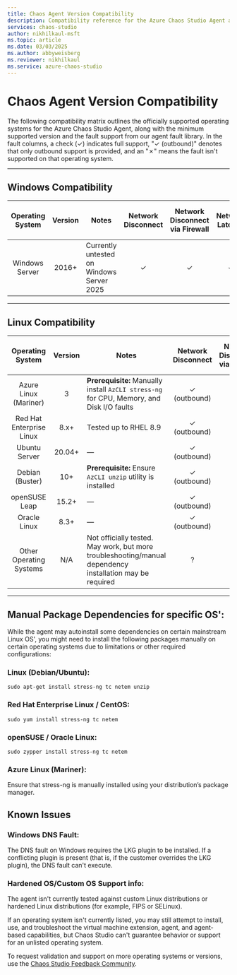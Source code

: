 ```yaml
---
title: Chaos Agent Version Compatibility
description: Compatibility reference for the Azure Chaos Studio Agent across operating systems, fault differences, and package dependencies.
services: chaos-studio
author: nikhilkaul-msft
ms.topic: article
ms.date: 03/03/2025
ms.author: abbyweisberg
ms.reviewer: nikhilkaul
ms.service: azure-chaos-studio
---
```


# Chaos Agent Version Compatibility

The following compatibility matrix outlines the officially supported operating systems for the Azure Chaos Studio Agent, along with the minimum supported version and the fault support from our agent fault library. In the fault columns, a check (✓) indicates full support, "✓ (outbound)" denotes that only outbound support is provided, and an "✗" means the fault isn't supported on that operating system.


---

## Windows Compatibility

| Operating System | Version | Notes | Network Disconnect | Network Disconnect via Firewall | Network Latency | Network Packet Loss | Network Isolation | DNS Failure | CPU Pressure | Physical Memory Pressure | Virtual Memory Pressure | Disk IO Pressure | Stop Service | Kill Process | Pause Process | Time Change | Arbitrary Stress-ng Stressor |
|:----------------:|:-------:|-------|:------------------:|:-------------------------------:|:---------------:|:-------------------:|:-----------------:|:-----------:|:------------:|:------------------------:|:-----------------------:|:----------------:|:------------:|:------------:|:-------------:|:-----------:|:----------------------------:|
| Windows Server   | 2016+   | Currently untested on Windows Server 2025 | ✓ | ✓ | ✓ | ✓ | ✓ | ✓ | ✓ | ✓ | ✓ | ✓ | ✓ | ✓ | ✓ | ✓ | ✗ |

---

## Linux Compatibility

| Operating System          | Version | Notes | Network Disconnect | Network Disconnect via Firewall | Network Latency | Network Packet Loss | Network Isolation | DNS Failure | CPU Pressure | Physical Memory Pressure | Virtual Memory Pressure | Linux Disk IO Pressure | Stop Service | Kill Process | Pause Process | Time Change | Arbitrary Stress-ng Stressor |
|:-------------------------:|:-------:|-------|:------------------:|:-------------------------------:|:---------------:|:-------------------:|:-----------------:|:-----------:|:------------:|:------------------------:|:-----------------------:|:----------------------:|:------------:|:------------:|:-------------:|:-----------:|:----------------------------:|
| Azure Linux (Mariner)     | 3       | **Prerequisite:** Manually install `AzCLI stress-ng` for CPU, Memory, and Disk I/O faults | ✓ (outbound) | ✗ | ✓ (outbound) | ✓ (outbound) | ✓ (outbound) | ✗ | ✓ | ✓ | ✗ | ✓ | ✓ | ✓ | ✗ | ✗ | ✓ |
| Red Hat Enterprise Linux  | 8.x+    | Tested up to RHEL 8.9 | ✓ (outbound) | ✗ | ✓ (outbound) | ✓ (outbound) | ✓ (outbound) | ✗ | ✓ | ✓ | ✗ | ✓ | ✓ | ✓ | ✗ | ✗ | ✓ |
| Ubuntu Server             | 20.04+  | —     | ✓ (outbound) | ✗ | ✓ (outbound) | ✓ (outbound) | ✓ (outbound) | ✗ | ✓ | ✓ | ✗ | ✓ | ✓ | ✓ | ✗ | ✗ | ✓ |
| Debian (Buster)           | 10+     | **Prerequisite:** Ensure `AzCLI unzip` utility is installed | ✓ (outbound) | ✗ | ✓ (outbound) | ✓ (outbound) | ✓ (outbound) | ✗ | ✓ | ✓ | ✗ | ✓ | ✓ | ✓ | ✗ | ✗ | ✓ |
| openSUSE Leap             | 15.2+   | —     | ✓ (outbound) | ✗ | ✓ (outbound) | ✓ (outbound) | ✓ (outbound) | ✗ | ✓ | ✓ | ✗ | ✓ | ✓ | ✓ | ✗ | ✗ | ✓ |
| Oracle Linux              | 8.3+    | —     | ✓ (outbound) | ✗ | ✓ (outbound) | ✓ (outbound) | ✓ (outbound) | ✗ | ✓ | ✓ | ✗ | ✓ | ✓ | ✓ | ✗ | ✗ | ✓ |
| Other Operating Systems   | N/A     | Not officially tested. May work, but more troubleshooting/manual dependency installation may be required | ? | ? | ? | ? | ? | ? | ? | ? | ? | ? | ? | ? | ? | ? | ? |

---

## Manual Package Dependencies for specific OS':

While the agent may autoinstall some dependencies on certain mainstream Linux OS', you might need to install the following packages manually on certain operating systems due to limitations or other required configurations:

### Linux (Debian/Ubuntu):

```sudo apt-get install stress-ng tc netem unzip```

### Red Hat Enterprise Linux / CentOS:
 

```sudo yum install stress-ng tc netem```


### openSUSE / Oracle Linux:
 

```sudo zypper install stress-ng tc netem```


### Azure Linux (Mariner):

Ensure that stress-ng is manually installed using your distribution’s package manager.

## Known Issues

### Windows DNS Fault:
The DNS fault on Windows requires the LKG plugin to be installed. If a conflicting plugin is present (that is, if the customer overrides the LKG plugin), the DNS fault can't execute.

### Hardened OS/Custom OS Support info: 
The agent isn't currently tested against custom Linux distributions or hardened Linux distributions (for example, FIPS or SELinux).

If an operating system isn't currently listed, you may still attempt to install, use, and troubleshoot the virtual machine extension, agent, and agent-based capabilities, but Chaos Studio can't guarantee behavior or support for an unlisted operating system.

To request validation and support on more operating systems or versions, use the [Chaos Studio Feedback Community](https://aka.ms/ChaosStudioFeedback).
